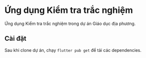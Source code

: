# Ứng dụng Kiểm tra trắc nghiệm

Ứng dụng Kiểm tra trắc nghiệm trong dự án Giáo dục địa phương.

## Cài đặt

Sau khi clone dự án, chạy ```flutter pub get``` để tải các dependencies.


